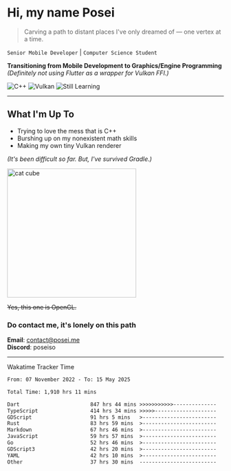 # Hi, my name Posei

> Carving a path to distant places I've only dreamed of — one vertex at a time.

`Senior Mobile Developer` | `Computer Science Student`  

**Transitioning from Mobile Development to Graphics/Engine Programming**  
_(Definitely not using Flutter as a wrapper for Vulkan FFI.)_

![C++](https://img.shields.io/badge/C++-00599C?style=flat&logo=c%2B%2B&logoColor=white)
![Vulkan](https://img.shields.io/badge/Vulkan-AC162C?style=flat&logo=vulkan&logoColor=white)
![Still Learning](https://img.shields.io/badge/Still%20Learning-FFCC00?style=flat&logoColor=white)

---

## What I'm Up To
- Trying to love the mess that is C++
- Burshing up on my nonexistent math skills
- Making my own tiny Vulkan renderer

_(It's been difficult so far. But, I've survived Gradle.)_

  <img src="https://github.com/user-attachments/assets/54c92bc8-af3e-4bf1-b442-e889f1c01633" width="300" alt="cat cube" />

~~Yes, this one is OpenGL.~~  

### Do contact me, it's lonely on this path 

**Email**: [contact@posei.me](mailto:contact@posei.me)  
**Discord**: poseiso

---

Wakatime Tracker Time

<!--START_SECTION:waka-->

```txt
From: 07 November 2022 - To: 15 May 2025

Total Time: 1,910 hrs 11 mins

Dart                       847 hrs 44 mins >>>>>>>>>>>--------------   44.39 %
TypeScript                 414 hrs 34 mins >>>>>--------------------   21.71 %
GDScript                   91 hrs 5 mins   >------------------------   04.77 %
Rust                       83 hrs 59 mins  >------------------------   04.40 %
Markdown                   67 hrs 46 mins  >------------------------   03.55 %
JavaScript                 59 hrs 57 mins  >------------------------   03.14 %
Go                         52 hrs 46 mins  >------------------------   02.76 %
GDScript3                  42 hrs 20 mins  >------------------------   02.22 %
YAML                       42 hrs 10 mins  >------------------------   02.21 %
Other                      37 hrs 30 mins  -------------------------   01.96 %
```

<!--END_SECTION:waka-->
